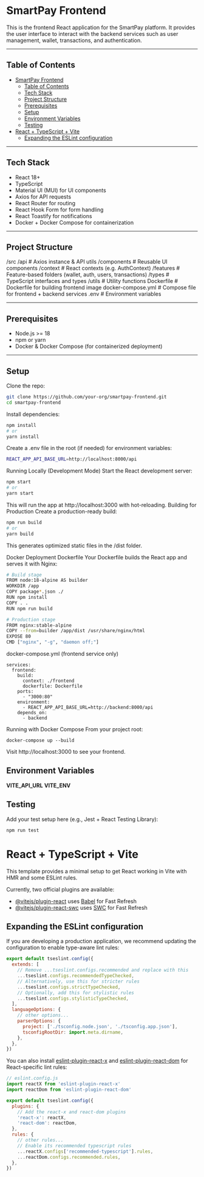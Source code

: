 # SmartPay Frontend

This is the frontend React application for the SmartPay platform. It provides the user interface to interact with the backend services such as user management, wallet, transactions, and authentication.

---

## Table of Contents
- [SmartPay Frontend](#smartpay-frontend)
  - [Table of Contents](#table-of-contents)
  - [Tech Stack](#tech-stack)
  - [Project Structure](#project-structure)
  - [Prerequisites](#prerequisites)
  - [Setup](#setup)
  - [Environment Variables](#environment-variables)
  - [Testing](#testing)
- [React + TypeScript + Vite](#react--typescript--vite)
  - [Expanding the ESLint configuration](#expanding-the-eslint-configuration)
---

## Tech Stack

- React 18+
- TypeScript
- Material UI (MUI) for UI components
- Axios for API requests
- React Router for routing
- React Hook Form for form handling
- React Toastify for notifications
- Docker + Docker Compose for containerization

---

## Project Structure

/src
/api # Axios instance & API utils
/components # Reusable UI components
/context # React contexts (e.g. AuthContext)
/features # Feature-based folders (wallet, auth, users, transactions)
/types # TypeScript interfaces and types
/utils # Utility functions
Dockerfile # Dockerfile for building frontend image
docker-compose.yml # Compose file for frontend + backend services
.env # Environment variables

---

## Prerequisites

- Node.js >= 18
- npm or yarn
- Docker & Docker Compose (for containerized deployment)

---

## Setup

Clone the repo:

```bash
git clone https://github.com/your-org/smartpay-frontend.git
cd smartpay-frontend
```

Install dependencies:
```bash
npm install
# or
yarn install
```

Create a .env file in the root (if needed) for environment variables:

```bash
REACT_APP_API_BASE_URL=http://localhost:8000/api
```

Running Locally (Development Mode)
Start the React development server:

```bash
npm start
# or
yarn start
```

This will run the app at http://localhost:3000 with hot-reloading.
Building for Production
Create a production-ready build:

```bash
npm run build
# or
yarn build
```

This generates optimized static files in the /dist folder.

Docker Deployment
Dockerfile
Your Dockerfile builds the React app and serves it with Nginx:

```bash
# Build stage
FROM node:18-alpine AS builder
WORKDIR /app
COPY package*.json ./
RUN npm install
COPY . .
RUN npm run build

# Production stage
FROM nginx:stable-alpine
COPY --from=builder /app/dist /usr/share/nginx/html
EXPOSE 80
CMD ["nginx", "-g", "daemon off;"]
```

docker-compose.yml (frontend service only)
```
services:
  frontend:
    build:
      context: ./frontend
      dockerfile: Dockerfile
    ports:
      - "3000:80"
    environment:
      - REACT_APP_API_BASE_URL=http://backend:8000/api
    depends_on:
      - backend
```

Running with Docker Compose
From your project root:
```
docker-compose up --build
```
Visit http://localhost:3000 to see your frontend.


## Environment Variables
**VITE_API_URL**
**VITE_ENV**

## Testing
Add your test setup here (e.g., Jest + React Testing Library):

```
npm run test
```


# React + TypeScript + Vite

This template provides a minimal setup to get React working in Vite with HMR and some ESLint rules.

Currently, two official plugins are available:

- [@vitejs/plugin-react](https://github.com/vitejs/vite-plugin-react/blob/main/packages/plugin-react) uses [Babel](https://babeljs.io/) for Fast Refresh
- [@vitejs/plugin-react-swc](https://github.com/vitejs/vite-plugin-react/blob/main/packages/plugin-react-swc) uses [SWC](https://swc.rs/) for Fast Refresh

## Expanding the ESLint configuration

If you are developing a production application, we recommend updating the configuration to enable type-aware lint rules:

```js
export default tseslint.config({
  extends: [
    // Remove ...tseslint.configs.recommended and replace with this
    ...tseslint.configs.recommendedTypeChecked,
    // Alternatively, use this for stricter rules
    ...tseslint.configs.strictTypeChecked,
    // Optionally, add this for stylistic rules
    ...tseslint.configs.stylisticTypeChecked,
  ],
  languageOptions: {
    // other options...
    parserOptions: {
      project: ['./tsconfig.node.json', './tsconfig.app.json'],
      tsconfigRootDir: import.meta.dirname,
    },
  },
})
```

You can also install [eslint-plugin-react-x](https://github.com/Rel1cx/eslint-react/tree/main/packages/plugins/eslint-plugin-react-x) and [eslint-plugin-react-dom](https://github.com/Rel1cx/eslint-react/tree/main/packages/plugins/eslint-plugin-react-dom) for React-specific lint rules:

```js
// eslint.config.js
import reactX from 'eslint-plugin-react-x'
import reactDom from 'eslint-plugin-react-dom'

export default tseslint.config({
  plugins: {
    // Add the react-x and react-dom plugins
    'react-x': reactX,
    'react-dom': reactDom,
  },
  rules: {
    // other rules...
    // Enable its recommended typescript rules
    ...reactX.configs['recommended-typescript'].rules,
    ...reactDom.configs.recommended.rules,
  },
})
```
